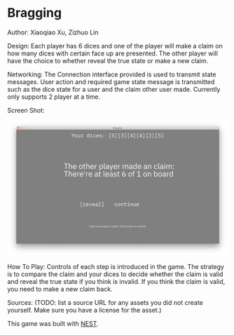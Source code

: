 # Bragging

Author: 
Xiaoqiao Xu, Zizhuo Lin

Design: 
Each player has 6 dices and one of the player will make a claim on how many dices with certain face up are presented. The other player will have the choice to whether reveal the true state or make a new claim.

Networking: 
The Connection interface provided is used to transmit state messages. User action and required game state message is transmitted such as the dice state for a user and the claim other user made.
Currently only supports 2 player at a time.

Screen Shot:

![Screen Shot](screenshot.png)

How To Play:
Controls of each step is introduced in the game. The strategy is to compare the claim and your dices to decide whether the claim is valid and reveal the true state if you think is invalid. If you think the claim is valid, you need to make a new claim back.

Sources: (TODO: list a source URL for any assets you did not create yourself. Make sure you have a license for the asset.)

This game was built with [NEST](NEST.md).

